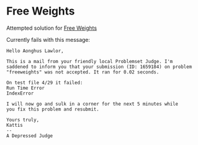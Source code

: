 # Free Weights

Attempted solution for [Free Weights](https://open.kattis.com/problems/freeweights)

Currently fails with this message:

```
Hello Aonghus Lawlor,

This is a mail from your friendly local Problemset Judge. I'm
saddened to inform you that your submission (ID: 1659184) on problem
"freeweights" was not accepted. It ran for 0.02 seconds.

On test file 4/29 it failed:
Run Time Error
IndexError

I will now go and sulk in a corner for the next 5 minutes while
you fix this problem and resubmit.

Yours truly,
Kattis
-- 
A Depressed Judge
```